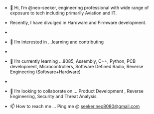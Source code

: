 - 👋 Hi, I’m @neo-seeker, engineering professional with wide range of exposure to tech including primarily Aviation and IT. 
-    Recently, I have divulged in Hardware and Firmware development. 
-    
- 👀 I’m interested in ...learning and contributing
- 
- 🌱 I’m currently learning ...8085, Assembly, C++, Python, PCB development, Microcontrollers, Software Defined Radio, Reverse Engineering (Software+Hardware)  
-  
- 💞️ I’m looking to collaborate on ... Product Development , Reverse Engineering, Security and Threat Analysis.  

- 📫 How to reach me ... Ping me @ seeker.neo8080@gmail.com

<!---
neo-seeker/neo-seeker is a ✨ special ✨ repository because its `README.md` (this file) appears on your GitHub profile.
You can click the Preview link to take a look at your changes.
--->
